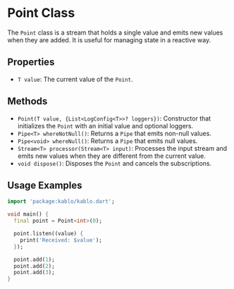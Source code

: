 # Point Class

The `Point` class is a stream that holds a single value and emits new values when they are added. It is useful for managing state in a reactive way.

## Properties

- `T value`: The current value of the `Point`.

## Methods

- `Point(T value, {List<LogConfig<T>>? loggers})`: Constructor that initializes the `Point` with an initial value and optional loggers.
- `Pipe<T> whereNotNull()`: Returns a `Pipe` that emits non-null values.
- `Pipe<void> whereNull()`: Returns a `Pipe` that emits null values.
- `Stream<T> processor(Stream<T> input)`: Processes the input stream and emits new values when they are different from the current value.
- `void dispose()`: Disposes the `Point` and cancels the subscriptions.

## Usage Examples

```dart
import 'package:kablo/kablo.dart';

void main() {
  final point = Point<int>(0);

  point.listen((value) {
    print('Received: $value');
  });

  point.add(1);
  point.add(2);
  point.add(3);
}
```
